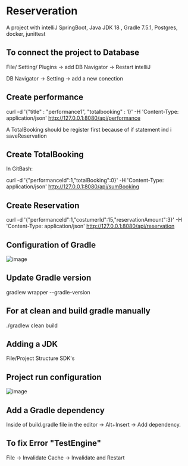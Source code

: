 # Reserveration

A project with intelliJ SpringBoot, Java JDK 18 , Gradle 7.5.1, Postgres, docker, junittest

## To connect the project to Database
File/ Setting/ Plugins -> add DB Navigator -> Restart intelliJ

DB Navigator -> Setting -> add a new conection

## Create performance 
curl -d '{"title" : "performance1", "totalbooking" : 1}' -H 'Content-Type: application/json' http://127.0.0.1:8080/api/performance

A TotalBooking should be register first because of if statement ind i saveReservation

## Create TotalBooking 

In GitBash:

curl -d '{"performanceId":1,"totalBooking":0}' -H 'Content-Type: application/json' http://127.0.0.1:8080/api/sumBooking

## Create Reservation 

curl -d '{"performanceId":1,"costumerId":15,"reservationAmount":3}' -H 'Content-Type: application/json' http://127.0.0.1:8080/api/reservation

## Configuration of Gradle

![image](https://user-images.githubusercontent.com/72239384/222308815-597bb045-3e70-450c-8bc4-ba86a48228e8.png)

## Update Gradle version

gradlew wrapper --gradle-version <gradle-version>

## For at clean and build gradle manually

./gradlew clean build

## Adding a JDK

File/Project Structure SDK's 

## Project run configuration 

![image](https://user-images.githubusercontent.com/72239384/222249108-58e2c0a7-d278-470d-b3c9-d61fd47a1044.png)

## Add a Gradle dependency
Inside of build.gradle file in the editor -> Alt+Insert -> Add dependency.

## To fix Error "TestEngine"
File -> Invalidate Cache -> Invalidate and Restart
